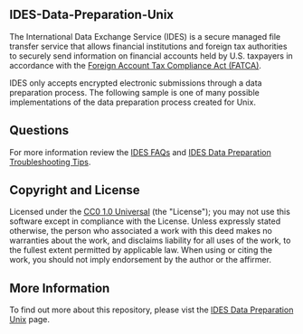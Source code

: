 ## IDES-Data-Preparation-Unix
The International Data Exchange Service (IDES) is a secure managed file transfer service that allows financial institutions and foreign tax authorities to securely send information on financial accounts held by U.S. taxpayers in accordance with the [Foreign Account Tax Compliance Act (FATCA)](https://www.irs.gov/businesses/corporations/foreign-account-tax-compliance-act-fatca). 

IDES only accepts encrypted electronic submissions through a data preparation process. The following sample is one of many possible implementations of the data preparation process created for Unix. 
 
## Questions
For more information review the [IDES FAQs](http://www.irs.gov/Businesses/Corporations/FATCA-IDES-Technical-FAQs) and [IDES Data Preparation Troubleshooting Tips](https://www.irs.gov/businesses/corporations/ides-data-transmission-and-file-preparation).

## Copyright and License 
Licensed under the [CC0 1.0 Universal](/LICENSE) (the "License"); you may not use this software except in compliance with the License. Unless expressly stated otherwise, the person who associated a work with this deed makes no warranties about the work, and disclaims liability for all uses of the work, to the fullest extent permitted by applicable law. When using or citing the work, you should not imply endorsement by the author or the affirmer.

## More Information 
To find out more about this repository, please vist the [IDES Data Preparation Unix](http://irsgov.github.io/IDES-Data-Preparation-Unix) page.
